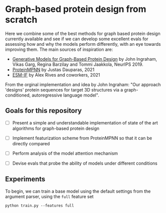 # Graph-based protein design from scratch 

Here we combine some of the best methods for graph based protein design currently available and see if we can develop some excellent evals for assessing how and why the models perform differently, with an eye towards improving them. 
The main sources of inspiration are: 

- [Generative Models for Graph-Based Protein Design](https://papers.nips.cc/paper/9711-generative-models-for-graph-based-protein-design) by John Ingraham, Vikas Garg, Regina Barzilay and Tommi Jaakkola, NeurIPS 2019.
- [ProteinMPNN](https://github.com/dauparas/ProteinMPNN) by Justas Dauparas, 2021 
- [ESM-IF](https://github.com/facebookresearch/esm) by Alex Rives and coworkers, 2021  

From the orginal implementation and idea by John Ingraham: "Our approach 'designs' protein sequences for target 3D structures via a graph-conditioned, autoregressive language model". 


## Goals for this repository 

- [ ] Present a simple and understandable implementation of state of the art algorithms for graph-based protein design
- [ ] Implement featurization scheme from ProteinMPNN so that it can be directly compared 
- [ ] Perform analysis of the model attention mechanism 
- [ ] Devise evals that probe the ability of models under different conditions 


## Experiments 

To begin, we can train a base model using the default settings from the argument parser, using the `full` feature set 

```shell 
python train.py --features full
```

